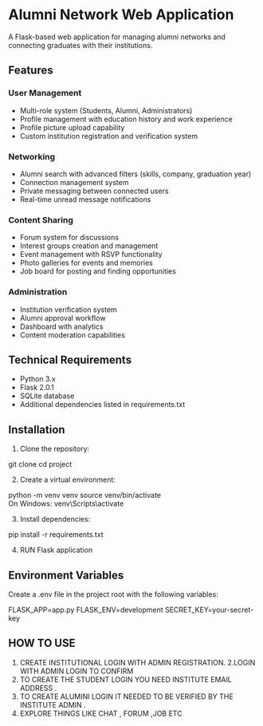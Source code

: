 # Alumni Network Web Application

A Flask-based web application for managing alumni networks and connecting graduates with their institutions.

## Features

### User Management
- Multi-role system (Students, Alumni, Administrators)
- Profile management with education history and work experience
- Profile picture upload capability
- Custom institution registration and verification system

### Networking
- Alumni search with advanced filters (skills, company, graduation year)
- Connection management system
- Private messaging between connected users
- Real-time unread message notifications

### Content Sharing
- Forum system for discussions
- Interest groups creation and management
- Event management with RSVP functionality
- Photo galleries for events and memories
- Job board for posting and finding opportunities

### Administration
- Institution verification system
- Alumni approval workflow
- Dashboard with analytics
- Content moderation capabilities

## Technical Requirements

- Python 3.x
- Flask 2.0.1
- SQLite database
- Additional dependencies listed in requirements.txt

## Installation

1. Clone the repository:

git clone <repository-url>
cd project

2. Create a virtual environment:

python -m venv venv
source venv/bin/activate  
On Windows: venv\Scripts\activate

3. Install dependencies:

pip install -r requirements.txt

4. RUN Flask application



## Environment Variables
Create a .env file in the project root with the following variables:

FLASK_APP=app.py
FLASK_ENV=development
SECRET_KEY=your-secret-key

##  HOW TO USE 
1. CREATE INSTITUTIONAL LOGIN WITH ADMIN REGISTRATION.
2.LOGIN WITH ADMIN LOGIN TO CONFIRM
3. TO CREATE THE STUDENT LOGIN YOU NEED INSTITUTE EMAIL ADDRESS . 
4. TO CREATE ALUMINI LOGIN IT NEEDED TO BE VERIFIED BY THE INSTITUTE ADMIN .
5. EXPLORE THINGS LIKE CHAT , FORUM ,JOB ETC


